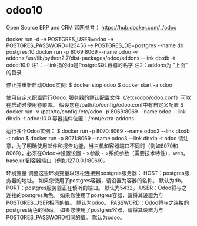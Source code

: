 # odoo10
Open Source ERP and CRM
官网参考：
https://hub.docker.com/_/odoo

docker run -d -e POSTGRES_USER=odoo -e POSTGRES_PASSWORD=123456 -e POSTGRES_DB=postgres --name db postgres:10
docker run -p 8069:8069 --name odoo -v addons:/usr/lib/python2.7/dist-packages/odoo/addons --link db:db -t odoo:10.0
注1：--link指的db是PostgreSQL容器的名字
注2：addons为 "上面" 的目录

停止并重新启动Odoo实例:
$ docker stop odoo
$ docker start -a odoo

使用自定义配置运行Odoo:
服务器的默认配置文件（/etc/odoo/odoo.conf）可以在启动时使用卷覆盖。 假设您在/path/to/config/odoo.conf中有自定义配置
$ docker run -v /path/to/config:/etc/odoo -p 8069:8069 --name odoo --link db:db -t odoo:10.0
容器插件位置：/mnt/extra-addons

运行多个Odoo实例：
$ docker run -p 8070:8069 --name odoo2 --link db:db -t odoo
$ docker run -p 8071:8069 --name odoo3 --link db:db -t odoo
请注意，为了明确使用邮件和报告功能，当主机和容器端口不同时（例如8070和8069），必须在Odoo中设置设置 - >参数 - >系统参数（需要技术特性），web。 base.url到容器端口（例如127.0.0.1:8069）。

环境变量
调整这些环境变量以轻松连接到postgres服务器：
HOST：postgres服务器的地址。 如果您使用了postgres容器，请设置为容器的名称。 默认为db。
PORT：postgres服务器正在侦听的端口。 默认为5432。
USER：Odoo将与之连接的postgres角色。 如果您使用了postgres容器，请将其设置为与POSTGRES_USER相同的值。 默认为odoo。
PASSWORD：Odoo将与之连接的postgres角色的密码。 如果您使用了postgres容器，请将其设置为与POSTGRES_PASSWORD相同的值。 默认为odoo。
